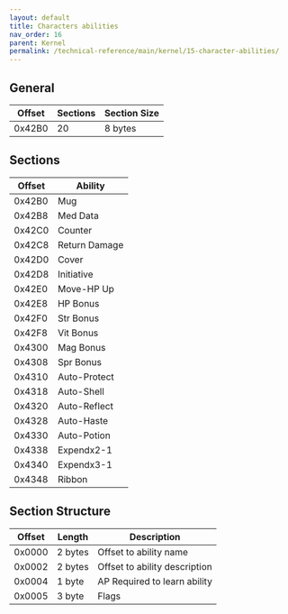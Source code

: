 ```yaml
---
layout: default
title: Characters abilities
nav_order: 16
parent: Kernel
permalink: /technical-reference/main/kernel/15-character-abilities/
---
```


## General

| Offset | Sections | Section Size |
|--------|----------|--------------|
| 0x42B0 | 20       | 8 bytes      |

## Sections

| Offset | Ability       |
|--------|---------------|
| 0x42B0 | Mug           |
| 0x42B8 | Med Data      |
| 0x42C0 | Counter       |
| 0x42C8 | Return Damage |
| 0x42D0 | Cover         |
| 0x42D8 | Initiative    |
| 0x42E0 | Move-HP Up    |
| 0x42E8 | HP Bonus      |
| 0x42F0 | Str Bonus     |
| 0x42F8 | Vit Bonus     |
| 0x4300 | Mag Bonus     |
| 0x4308 | Spr Bonus     |
| 0x4310 | Auto-Protect  |
| 0x4318 | Auto-Shell    |
| 0x4320 | Auto-Reflect  |
| 0x4328 | Auto-Haste    |
| 0x4330 | Auto-Potion   |
| 0x4338 | Expendx2-1    |
| 0x4340 | Expendx3-1    |
| 0x4348 | Ribbon        |

## Section Structure

| Offset | Length  | Description                   |
|--------|---------|-------------------------------|
| 0x0000 | 2 bytes | Offset to ability name        |
| 0x0002 | 2 bytes | Offset to ability description |
| 0x0004 | 1 byte  | AP Required to learn ability  |
| 0x0005 | 3 byte  | Flags                         |